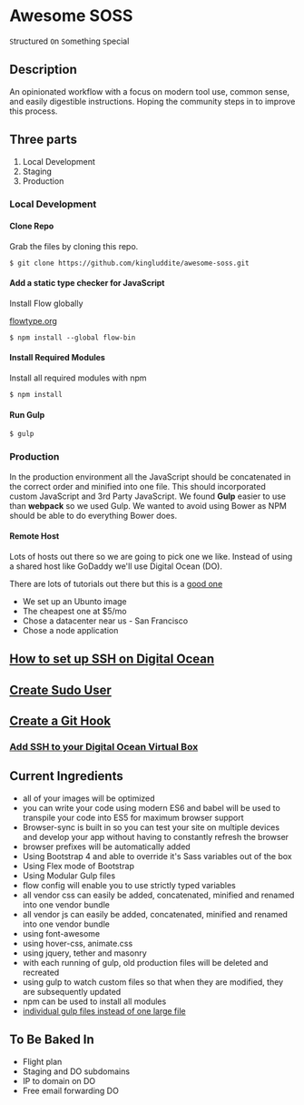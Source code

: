 # Awesome SOSS
`S`tructured `O`n `S`omething `S`pecial

## Description
An opinionated workflow with a focus on modern tool use, common sense, and
easily digestible instructions. Hoping the community steps in to improve this
process.

## Three parts
1. Local Development
2. Staging
3. Production

### Local Development

#### Clone Repo
Grab the files by cloning this repo.

`$ git clone https://github.com/kingluddite/awesome-soss.git`

#### Add a static type checker for JavaScript
Install Flow globally

[flowtype.org](https://flowtype.org/)

`$ npm install --global flow-bin`

#### Install Required Modules
Install all required modules with npm

`$ npm install`

#### Run Gulp

`$ gulp`

### Production

In the production environment all the JavaScript should be concatenated in the
correct order and minified into one file. This should incorporated custom
JavaScript and 3rd Party JavaScript. We found **Gulp** easier to use than
**webpack** so we used Gulp. We wanted to avoid using Bower as NPM should be able to
do everything Bower does.

#### Remote Host
Lots of hosts out there so we are going to pick one we like. Instead of using a
shared host like GoDaddy we'll use Digital Ocean (DO).

There are lots of tutorials out there but this is a [good one](https://www.digitalocean.com/community/tutorials/how-to-create-your-first-digitalocean-droplet-virtual-server)

* We set up an Ubunto image
* The cheapest one at $5/mo
* Chose a datacenter near us - San Francisco
* Chose a node application

## [How to set up SSH on Digital Ocean](/documentation/ssh-do.md)

## [Create Sudo User](/documentation/sudo-user.md)

## [Create a Git Hook](/documentation/create-git-hook.md)

### [Add SSH to your Digital Ocean Virtual Box](/documentation/do-zsh-oh-my-zsh.md)

## Current Ingredients
* all of your images will be optimized
* you can write your code using modern ES6 and babel will be used to transpile
your code into ES5 for maximum browser support
* Browser-sync is built in so you can test your site on multiple devices and
develop your app without having to constantly refresh the browser
* browser prefixes will be automatically added
* Using Bootstrap 4 and able to override it's Sass variables out of the box
* Using Flex mode of Bootstrap
* Using Modular Gulp files
* flow config will enable you to use strictly typed variables
* all vendor css can easily be added, concatenated, minified and renamed into one vendor bundle
* all vendor js can easily be added, concatenated, minified and renamed into one vendor bundle
* using font-awesome
* using hover-css, animate.css
* using jquery, tether and masonry
* with each running of gulp, old production files will be deleted and recreated
* using gulp to watch custom files so that when they are modified, they are subsequently updated
* npm can be used to install all modules
* [individual gulp files instead of one large file](http://macr.ae/article/splitting-gulpfile-multiple-files.html)

## To Be Baked In
* Flight plan
* Staging and DO subdomains
* IP to domain on DO
* Free email forwarding DO
